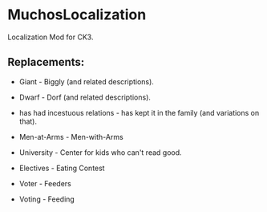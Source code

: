 # MuchosLocalization
Localization Mod for CK3.

## Replacements:
* Giant - Biggly (and related descriptions).
* Dwarf - Dorf (and related descriptions).
* has had incestuous relations - has kept it in the family (and variations on that).
* Men-at-Arms - Men-with-Arms
* University - Center for kids who can't read good.

* Electives - Eating Contest
* Voter - Feeders
* Voting - Feeding
